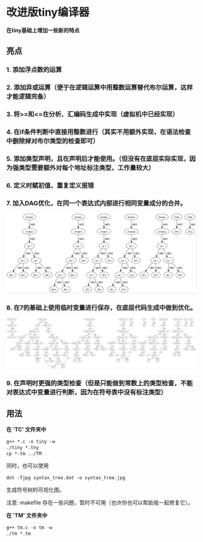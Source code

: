 # 改进版tiny编译器
**在tiny基础上增加一些新的特点**

## 亮点

### 1. 添加浮点数的运算
### 2. 添加异或运算（便于在逻辑运算中用整数运算替代布尔运算，这样才能逻辑完备）
### 3. 将>=和<=在分析、汇编码生成中实现（虚拟机中已经实现）
### 4. 在if条件判断中直接用整数进行（其实不用额外实现，在语法检查中删除掉对布尔类型的检查即可）
### 5. 添加类型声明，且在声明后才能使用。（但没有在底层实际实现，因为强类型需要额外对每个地址标注类型，工作量较大）
### 6. 定义时赋初值、重复定义报错
### 7. 加入DAG优化，在同一个表达式内部进行相同变量成分的合并。
![DAG](TC/syntax_tree.jpg)
### 8. 在7的基础上使用临时变量进行保存，在底层代码生成中做到优化。
![DAG_tmpvar](TC/syntax_tree_1.jpg)
### 9. 在声明时更强的类型检查（但是只能做到常数上的类型检查，不能对表达式中变量进行判断，因为在符号表中没有标注类型）

## 用法

**在 'TC' 文件夹中**

```
g++ *.c -o tiny -w
./tiny *.tny
cp *.tm ../TM
```
同时，也可以使用
```
dot -Tjpg syntax_tree.dot -o syntax_tree.jpg
```
生成符号树的可视化图。

注意: makefile 存在一些问题，暂时不可用（也许你也可以帮助我一起修复它）。

**在 'TM' 文件夹中**

```
g++ tm.c -o tm -w
./tm *.tm
```